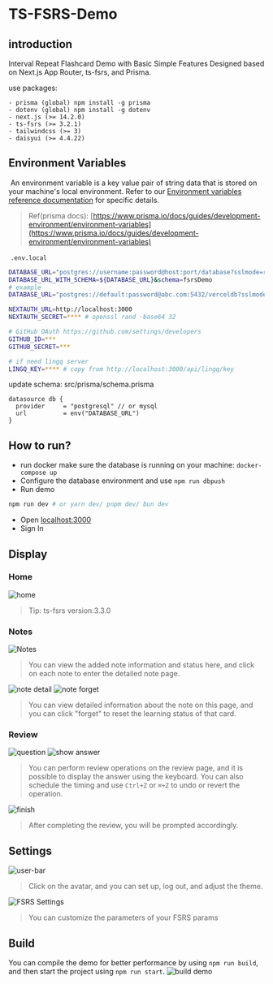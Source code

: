 # TS-FSRS-Demo

## introduction

Interval Repeat Flashcard Demo with Basic Simple Features Designed based on Next.js App Router, ts-fsrs, and Prisma.

use packages:

````
- prisma (global) npm install -g prisma
- dotenv (global) npm install -g dotenv
- next.js (>= 14.2.0)
- ts-fsrs (>= 3.2.1)
- tailwindcss (>= 3)
- daisyui (>= 4.4.22)
````

## Environment Variables

 An environment variable is a key value pair of string data that is stored on your machine's local environment. Refer to our [Environment variables reference documentation](https://www.prisma.io/docs/reference/api-reference/environment-variables-reference) for specific details.

> Ref(prisma docs): [https://www.prisma.io/docs/guides/development-environment/environment-variables](https://www.prisma.io/docs/guides/development-environment/environment-variables)

 `.env.local`  

```bash
DATABASE_URL="postgres://username:password@host:port/database?sslmode=require"
DATABASE_URL_WITH_SCHEMA=${DATABASE_URL}&schema=fsrsDemo 
# example
DATABASE_URL="postgres://default:password@abc.com:5432/verceldb?sslmode=require&schema=fsrs"

NEXTAUTH_URL=http://localhost:3000
NEXTAUTH_SECRET=**** # openssl rand -base64 32

# GitHub OAuth https://github.com/settings/developers
GITHUB_ID=***
GITHUB_SECRET=***

# if need lingq server
LINGQ_KEY=**** # copy from http://localhost:3000/api/lingq/key
```

update schema: src/prisma/schema.prisma
```prisma
datasource db {
  provider     = "postgresql" // or mysql
  url          = env("DATABASE_URL")
}
```

## How to run?
- run docker make sure the database is running on your machine: `docker-compose up`
- Configure the database environment and use `npm run dbpush`
- Run demo

```bash
npm run dev # or yarn dev/ pnpm dev/ bun dev
```

- Open [localhost:3000](http://localhost:3000)
- Sign In

## Display

### Home
![home](images/home.png)

> Tip: ts-fsrs version:3.3.0

### Notes
![Notes](images/notes.png)
> You can view the added note information and status here, and click on each note to enter the detailed note page.

![note detail](images/detail.png)
![note forget](images/forget.png)

> You can view detailed information about the note on this page, and you can click "forget" to reset the learning status of that card.

### Review

![question](images/question-font.png)
![show answer](images/answer.png)
> You can perform review operations on the review page, and it is possible to display the answer using the keyboard. You can also schedule the timing and use `Ctrl+Z` or `⌘+Z` to undo or revert the operation.

![finish](images/finish.png) 
> After completing the review, you will be prompted accordingly.

## Settings


![user-bar](images/user-bar.png)
> Click on the avatar, and you can set up, log out, and adjust the theme.

![FSRS Settings](images/settings.png)
> You can customize the parameters of your FSRS params


## Build
You can compile the demo for better performance by using `npm run build`, and then start the project using `npm run start`.
![build demo](images/build.png)
